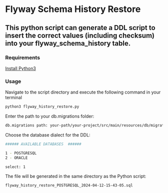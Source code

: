 # Flyway Schema History Restore
## This python script can generate a DDL script to insert the correct values (including checksum) into your flyway_schema_history table.

### Requirements 
[Install Python3](https://www.python.org/downloads/)

### Usage
Navigate to the script directory and execute the following command in your terminal
```bash
python3 flyway_history_restore.py
```

Enter the path to your db.migrations folder:
```bash
db.migrations path: your-path/your-project/src/main/resources/db/migration
```

Choose the database dialect for the DDL:
```bash
###### AVAILABLE DATABASES  ######

1 - POSTGRESQL
2 - ORACLE

select: 1
```

The file will be generated in the same directory as the Python script:
```bash
flyway_history_restore_POSTGRESQL_2024-04-12-15-43-05.sql
```
